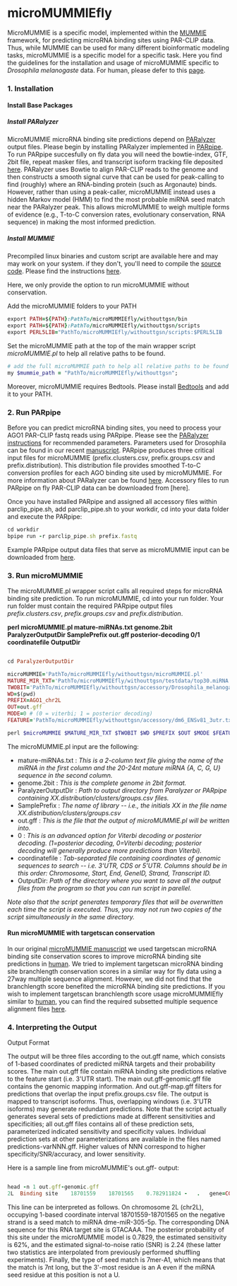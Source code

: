 # microMUMMIEfly

MicroMUMMIE is a specific model, implemented within the [MUMMIE](https://ohlerlab.mdc-berlin.de/files/duke/MUMMIE/) framework, for predicting microRNA binding sites using PAR-CLIP data.  Thus, while MUMMIE can be used for many different bioinformatic modeling tasks, microMUMMIE is a specific model for a specific task. Here you find the guidelines for the installation and usage of microMUMMIE specific to *Drosophila melanogaste* data. For human, please defer to this [page](https://ohlerlab.mdc-berlin.de/software/microMUMMIE_99/). 



### 1.  Installation

#### Install Base Packages

##### Install PARalyzer

MicroMUMMIE microRNA binding site predictions depend on [PARalyzer](https://ohlerlab.mdc-berlin.de/software/PARalyzer_85/) output files. Please begin by installing PARalyzer implemented in [PARpipe](https://github.com/ohlerlab/PARpipe). To run PARpipe succesfully on fly data you will need the bowtie-index, GTF, 2bit file, repeat masker files, and transcript isoform tracking file deposited [here]().
PARalyzer uses Bowtie to align PAR-CLIP reads to the genome and then constructs a smooth signal curve that can be used for peak-calling to find (roughly) where an RNA-binding protein (such as Argonaute) binds. However, rather than using a peak-caller, microMUMMIE instead uses a hidden Markov model (HMM) to find the most probable miRNA seed match near the PARalyzer peak.  This allows microMUMMIE to weigh multiple forms of evidence (e.g., T-to-C conversion rates, evolutionary conservation, RNA sequence) in making the most informed prediction. 



##### Install MUMMIE

Precompiled linux binaries and custom script are available here and may may work on your system. if they don't, you'll need to compile the [source code](https://ohlerlab.mdc-berlin.de/files/duke/MUMMIE/mummie.tgz). Please find the instructions [here](https://ohlerlab.mdc-berlin.de/software/microMUMMIE_99/).

Here, we only provide the option to run microMUMMIE without conservation. 


Add the microMUMMIE folders to your PATH
```ruby
export PATH=${PATH}:PathTo/microMUMMIEfly/withouttgsn/bin
export PATH=${PATH}:PathTo/microMUMMIEfly/withouttgsn/scripts
export PERL5LIB="PathTo/microMUMMIEfly/withouttgsn/scripts:$PERL5LIB
```

Set the microMUMMIE path at the top of the main wrapper script *microMUMMIE.pl* to help all relative paths to be found.
```ruby
# add the full microMUMMIE path to help all relative paths to be found
my $mummie_path = "PathTo/microMUMMIEfly/withouttgsn";
```

Moreover, microMUMMIE requires Bedtools. Please install [Bedtools](https://bedtools.readthedocs.io/en/latest/) and add it to your PATH.





### 2.  Run PARpipe

Before you can predict microRNA binding sites, you need to process your AGO1 PAR-CLIP fastq reads using PARpipe. Please see the [PARalyzer instructions](https://ohlerlab.mdc-berlin.de/files/duke/PARalyzer/README.txt) for recommended parameters. Parameters used for Drosophila can be found in our recent [manuscript](https://doi.org/10.1101/395335). PARpipe produces three critical input files for microMUMMIE (prefix.clusters.csv, prefix.groups.csv and prefix.distribution). This distribution file provides smoothed T-to-C conversion profiles for each AGO binding site used by microMUMMIE. For more information about PARalyzer can be found [here](https://doi.org/10.1186/gb-2011-12-8-r79). Accessory files to run PARpipe on fly PAR-CLIP data can be downloaded from [here].

Once you have installed PARpipe and assigned all accessory files within parclip_pipe.sh, add parclip_pipe.sh to your workdir, cd into your data folder and execute the PARpipe:

```ruby
cd workdir
bpipe run -r parclip_pipe.sh prefix.fastq
```

Example PARpipe output data files that serve as microMUMMIE input can be downloaded from [here]().





### 3.  Run microMUMMIE


The microMUMMIE.pl wrapper script calls all required steps for microRNA binding site prediction. To run microMUMMIE, cd into your run folder. Your run folder must contain the required PARpipe output files *prefix.clusters.csv*, *prefix.groups.csv* and *prefix.distribution*. 


**perl microMUMMIE.pl  mature-miRNAs.txt   genome.2bit   ParalyzerOutputDir   SamplePrefix  out.gff  posterior-decoding 0/1 coordinatefile  OutputDir**


```ruby

cd ParalyzerOutputDir

microMUMMIE='PathTo/microMUMMIEfly/withouttgsn/microMUMMIE.pl'
MATURE_MIR_TXT='PathTo/microMUMMIEfly/withouttgsn/testdata/top30.miRNA.txt'
TWOBIT='PathTo/microMUMMIEfly/withouttgsn/accessory/Drosophila_melanogaster.BDGP6.dna.toplevel.2bit'
WD=$(pwd)
PREFIX=AGO1_chr2L
OUT=out.gff
MODE=0 # (0 = viterbi; 1 = posterior decoding)
FEATURE='PathTo/microMUMMIEfly/withouttgsn/accessory/dm6_ENSv81_3utr.txt'

perl $microMUMMIE $MATURE_MIR_TXT $TWOBIT $WD $PREFIX $OUT $MODE $FEATURE $WD

```



The microMUMMIE.pl input are the following:

- mature-miRNAs.txt : *This is a 2-column text file giving the name of the miRNA in the first column and the 20-24nt mature miRNA {A, C, G, U} sequence in the second column.*
- genome.2bit : *This is the complete genome in 2bit format.*
- ParalyzerOutputDir : *Path to output directory from Paralyzer or PARpipe containing XX.distribution/clusters/groups.csv files.*
- SamplePrefix : *The name of library -- i.e., the initials XX in the file name XX.distribution/clusters/groups.csv*
- out.gff : *This is the file that the output of microMUMMIE.pl will be written into.*
- 0 : *This is an advanced option for Viterbi decoding or posterior decoding. (1=posterior decoding, 0=Viterbi decoding; posterior decoding will generally produce more predictions than Viterbi).*
- coordinatefile : *Tab-separated file containing coordinates of genomic sequences to search -- i.e.  3'UTR,  CDS or 5'UTR. Columns should be in this order: Chromosome, Start, End, GeneID, Strand, Transcript ID.*
- OutputDir: *Path of the directory where you want to save all the output files from the program so that you can run script in parellel.*



*Note also that the script generates temporary files that will be overwritten each time the script is executed. Thus, you may not run two copies of the script simultaneously in the same directory.*  


####  Run microMUMMIE with targetscan conservation

In our original [microMUMMIE manuscript](https://doi.org/10.1038/nmeth.2489) we used targetscan microRNA binding site conservation scores to improve microRNA binding site predictions in [human](https://ohlerlab.mdc-berlin.de/software/microMUMMIE_99/). We tried to implement targetscan microRNA binding site branchlength conservation scores in a similar way for fly data using a 27way multiple sequence alignment. However, we did not find that the branchlength score benefited the microRNA binding site predictions. If you wish to implement targetscan branchlength score usage microMUMMIEfly similar to [human](https://ohlerlab.mdc-berlin.de/software/microMUMMIE_99/), you can find the required subsetted multiple sequence alignment files [here]().


### 4.  Interpreting the Output

Output Format

The output will be three files according to the out.gff name, which consists of 1-based coordinates of predicted miRNA targets and their probability scores. The main out.gff file contain miRNA binding site predictions relative to the feature start (i.e. 3'UTR start). The main out.gff-genomic.gff file contains the genomic mapping information. And out.gff-map.gff filters for predictions that overlap the input prefix.groups.csv file. The output is mapped to transcript isoforms. Thus, overlapping windows (i.e. 3'UTR isoforms) may generate redundant predictions. Note that the script actually generates several sets of predictions made at different sensitivities and specificities; all out.gff files contains all of these prediction sets, parameterized indicated sensitivity and specificity values. Individual prediction sets at other parameterizations are available in the files named predictions-varNNN.gff. Higher values of NNN correspond to higher specificity/SNR/accuracy, and lower sensitivity. 

Here is a sample line from microMUMMIE's out.gff- output:
 
 ```ruby
 
head -n 1 out.gff-genomic.gff
2L	Binding	site	18701559	18701565	0.782911824	-	.	gene=CG10376_0;transcriptid=FBtr0081128;utr_start=18700604;utr_end=18701626;prediction_start=62;prediction_end=68;seq=GTACAAA;type=7mer-A1;miRNA=dme-miR-305-5p;sens=0.62;SNR=2.24;

```
 
 
 
This line can be interpreted as follows.  On chromosome 2L (chr2L), occupying 1-based coordinate interval 18701559-18701565 on the negative strand is a seed match to miRNA dme-miR-305-5p.  The corresponding DNA sequence for this RNA target site is GTACAAA. The posterior probability of this site under the microMUMMIE model is 0.7829, the estimated sensitivity is 62%, and the estimated signal-to-noise ratio (SNR) is 2.24 (these latter two statistics are interpolated from previously performed shuffling experiments). Finally, the type of seed match is 7mer-A1, which means that the match is 7nt long, but the 3'-most residue is an A even if the miRNA seed residue at this position is not a U.
